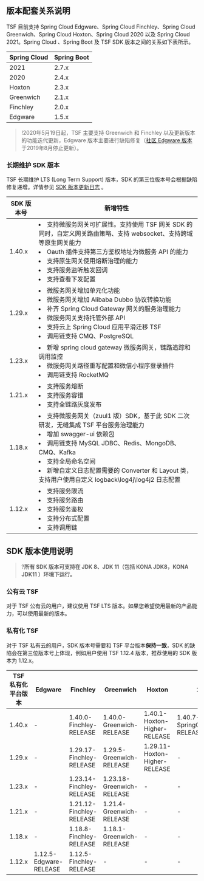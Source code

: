 ## 版本配套关系说明
TSF 目前支持 Spring Cloud Edgware、Spring Cloud Finchley、Spring Cloud Greenwich、Spring Cloud Hoxton、Spring Cloud 2020 以及 Spring Cloud 2021。Spring Cloud 、Spring Boot 及 TSF SDK 版本之间的关系如下表所示。

| Spring Cloud | Spring Boot |
| ------------ | ----------- |
| 2021       | 2.7.x       |
| 2020       | 2.4.x       |
| Hoxton     | 2.3.x       |
| Greenwich     | 2.1.x       |
| Finchley     | 2.0.x       |
| Edgware      | 1.5.x       |

>!2020年5月19日起，TSF 主要支持 Greenwich 和 Finchley 以及更新版本的功能迭代更新，Edgware 版本主要进行缺陷修复（[社区 Edgware 版本](https://spring.io/blog/2019/05/29/spring-cloud-edgware-sr6-released) 于2019年8月停止更新）。

### 长期维护 SDK 版本

TSF 长期维护 LTS (Long Term Support) 版本，SDK 的第三位版本号会根据缺陷修复递增。详情参见 [SDK 版本更新日志](https://cloud.tencent.com/document/product/649/73926) 。

|SDK 版本号|新增特性|
|----|----|
|1.40.x|<li>支持微服务网关可扩展性。支持使用 TSF 网关 SDK 的同时，自定义网关路由策略、支持 websocket、支持跨域等原生网关能力</li><li>Oauth 插件支持第三方鉴权地址为微服务 API 的能力</li><li>支持原生网关使用熔断治理的能力</li><li>支持服务监听触发回调</li><li>支持查看下发配置</li> |
|1.29.x|<li>微服务网关增加单元化功能</li><li>微服务网关增加 Alibaba Dubbo 协议转换功能</li><li>补齐 Spring Cloud Gateway 网关的服务治理能力</li><li>微服务网关支持托管外部 API</li><li>支持云上 Spring Cloud 应用平滑迁移 TSF</li> <li>调用链支持 CMQ、PostgreSQL</li> |
|1.23.x|<li>新增 spring cloud gateway 微服务网关，链路追踪和调用监控</li><li>微服务网关路径重写配置和微信小程序登录插件</li> <li>调用链支持 RocketMQ</li> |
|1.21.x|<li>支持服务熔断</li><li>支持服务容错</li><li>支持全链路灰度发布</li>|
|1.18.x|<li> 支持微服务网关（zuul1 版）SDK，基于此 SDK 二次研发，无缝集成 TSF 平台服务治理能力</li> <li>增加 swagger-ui 依赖包</li> <li>调用链支持 MySQL JDBC、Redis、MongoDB、CMQ、Kafka</li><li>支持全局命名空间</li><li>新增自定义日志配置需要的 Converter 和 Layout 类，支持用户使用自定义 logback\log4j\log4j2 日志配置</li>|
|1.12.x|<li>支持服务限流</li><li>支持服务路由</li><li>支持服务鉴权</li><li>支持分布式配置</li><li>支持调用链</li>|

##  SDK 版本使用说明
>?**所有 SDK 版本可支持在 JDK 8、JDK 11（包括 KONA JDK8，KONA JDK11 ）环境下运行。**

### 公有云 TSF

对于 TSF 公有云的用户，建议使用 TSF LTS 版本。如果您希望使用最新的产品能力，可以使用最新的版本。

### 私有化 TSF

对于 TSF 私有云的用户，SDK 版本号需要和 TSF 平台版本**保持一致**，SDK 的缺陷会在第三位版本号上体现，例如用户使用 TSF 1.12.4 版本，推荐使用的 SDK 版本为 1.12.x。

|TSF 私有化平台版本| Edgware|Finchley|Greenwich| Hoxton | 2020 | 2021 |
|----|------|----|------|------|------|------|
|1.40.x|-|1.40.0-Finchley-RELEASE|1.40.0-Greenwich-RELEASE|1.40.1-Hoxton-Higher-RELEASE|1.40.7-SpringCloud2020-RELEASE|1.40.0-SpringCloud2021-RELEASE|
|1.29.x|-|1.29.17-Finchley-RELEASE|1.29.5-Greenwich-RELEASE|1.29.11-Hoxton-Higher-RELEASE|-|-|
|1.23.x|-|1.23.14-Finchley-RELEASE|1.23.18-Greenwich-RELEASE|-|-|-|
|1.21.x|-|1.21.12-Finchley-RELEASE|1.21.4-Greenwich-RELEASE|-|-|-|
|1.18.x|-|1.18.8-Finchley-RELEASE|1.18.1-Greenwich-RELEASE|-|-|-|
|1.12.x|1.12.5-Edgware-RELEASE|1.12.5-Finchley-RELEASE|-|-|-|-|
